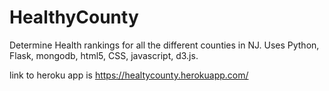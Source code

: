 # HealthyCounty
Determine Health rankings for all the different  counties in NJ. Uses Python, Flask, mongodb, html5, CSS, javascript, d3.js.

link to heroku app is https://healtycounty.herokuapp.com/


